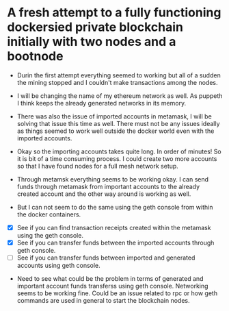 # A fresh attempt to a fully functioning dockersied private blockchain initially with two nodes and a bootnode

* Durin the first attempt everything seemed to working but all of a sudden the mining stopped and I couldn't make transactions among the nodes.

* I will be changing the name of my ethereum network as well. As puppeth I think keeps the already generated networks in its memory.

* There was also the issue of imported accounts in metamask, I will be solving that issue this time as well. There must not be any issues ideally as things seemed to work well outside the docker world even with the imported accounts.

* Okay so the importing accounts takes quite long. In order of minutes! So it is bit of a time consuming process. I could create two more accounts so that I have found nodes for a full mesh network setup.

* Through metamsk everything seems to be working okay. I can send funds through metamask from important accounts to the already created account and the other way around is working as well.

* But I can not seem to do the same using the geth console from within the docker containers.

- [x] See if you can find transaction receipts created within the metamask using the geth console.
- [x] See if you can transfer funds between the imported accounts through geth console.
- [ ] See if you can transfer funds between imported and generated accounts using geth console.

* Need to see what could be the problem in terms of generated and important account funds transferss using geth console. Networking seems to be working fine. Could be an issue related to rpc or how geth commands are used in general to start the blockchain nodes.
